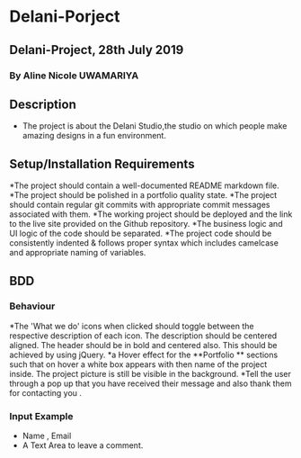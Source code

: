 # Delani-Porject
## Delani-Project, 28th July 2019
### By Aline Nicole UWAMARIYA
## Description
* The project is about the Delani Studio,the studio on which people make amazing designs in a fun environment.
## Setup/Installation Requirements
*The project should contain a well-documented README markdown file.
*The project should be polished in a portfolio quality state.
*The project should contain regular git commits with appropriate commit messages associated with them.
*The working project should be deployed and the link to the live site provided on the Github repository.
*The business logic and UI logic of the code should be separated.
*The project code should be consistently indented & follows proper syntax which includes camelcase and appropriate naming of variables.
## BDD
### Behaviour
*The 'What we do'  icons when clicked should toggle between the respective description of each icon. The description should be centered aligned. The header should be in bold and centered also. This should be achieved by using jQuery.
*a Hover effect for the **Portfolio ** sections such that on hover a white box appears with then name of the project inside. The project picture is still be visible in the background.
*Tell the user through a pop up that you have received their message and also thank them for contacting you .
### Input Example
* Name , Email
* A Text Area to leave a comment.




